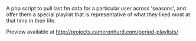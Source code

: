 A php script to pull last.fm data for a particular user across 'seasons', and offer them a special playlist that is representative of what they liked most at that time in their life.

Preview available at http://projects.cameronhurd.com/period-playlists/